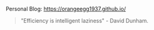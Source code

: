 Personal Blog: https://orangeegg1937.github.io/

> "Efficiency is intelligent laziness" - David Dunham.
